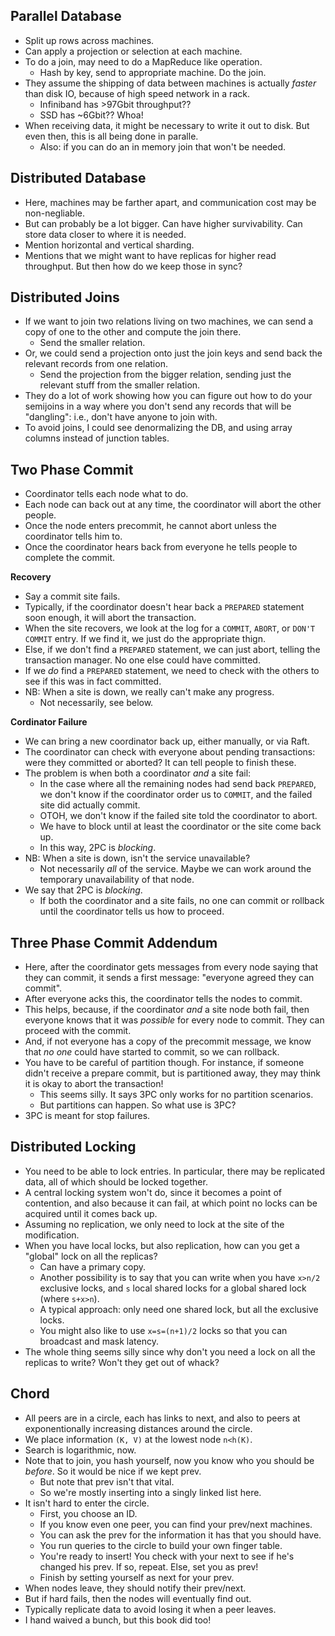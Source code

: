 ## Parallel Database

* Split up rows across machines.
* Can apply a projection or selection at each machine.
* To do a join, may need to do a MapReduce like operation.
    * Hash by key, send to appropriate machine. Do the join.
* They assume the shipping of data between machines is actually
  *faster* than disk IO, because of high speed network in a rack.
    * Infiniband has >97Gbit throughput??
    * SSD has ~6Gbit?? Whoa!
* When receiving data, it might be necessary to write it out to
  disk. But even then, this is all being done in paralle.
    * Also: if you can do an in memory join that won't be needed.

## Distributed Database

* Here, machines may be farther apart, and communication cost may be
  non-negliable.
* But can probably be a lot bigger. Can have higher survivability. Can
  store data closer to where it is needed.
* Mention horizontal and vertical sharding.
* Mentions that we might want to have replicas for higher read
  throughput. But then how do we keep those in sync?

## Distributed Joins

* If we want to join two relations living on two machines, we can
  send a copy of one to the other and compute the join there.
    * Send the smaller relation.
* Or, we could send a projection onto just the join keys and send
  back the relevant records from one relation.
    * Send the projection from the bigger relation, sending just
      the relevant stuff from the smaller relation.
* They do a lot of work showing how you can figure out how to do
  your semijoins in a way where you don't send any records that
  will be "dangling": i.e., don't have anyone to join with.
* To avoid joins, I could see denormalizing the DB, and using array
  columns instead of junction tables.

## Two Phase Commit

* Coordinator tells each node what to do.
* Each node can back out at any time, the coordinator will
  abort the other people.
* Once the node enters precommit, he cannot abort unless the
  coordinator tells him to.
* Once the coordinator hears back from everyone he tells people to
  complete the commit.

**Recovery**

* Say a commit site fails.
* Typically, if the coordinator doesn't hear back a `PREPARED`
  statement soon enough, it will abort the transaction.
* When the site recovers, we look at the log for a `COMMIT`,
  `ABORT`, or `DON'T COMMIT` entry. If we find it, we just do the
  appropriate thign.
* Else, if we don't find a `PREPARED` statement, we can just
  abort, telling the transaction manager. No one else could have
  committed.
* If we *do* find a `PREPARED` statement, we need to check with
  the others to see if this was in fact committed.
* NB: When a site is down, we really can't make any progress.
    * Not necessarily, see below.

**Cordinator Failure**

* We can bring a new coordinator back up, either manually, or via
  Raft.
* The coordinator can check with everyone about pending
  transactions: were they committed or aborted? It can tell people
  to finish these.
* The problem is when both a coordinator *and* a site fail:
    * In the case where all the remaining nodes had send back
      `PREPARED`, we don't know if the coordinator order us to
      `COMMIT`, and the failed site did actually commit.
    * OTOH, we don't know if the failed site told the coordinator to
      abort.
    * We have to block until at least the coordinator or the site come
      back up.
    * In this way, 2PC is *blocking*.
* NB: When a site is down, isn't the service unavailable?
    * Not necessarily *all* of the service. Maybe we can work around
      the temporary unavailability of that node.
* We say that 2PC is *blocking*.
    * If both the coordinator and a site fails, no one can commit or
      rollback until the coordinator tells us how to proceed.

## Three Phase Commit Addendum

* Here, after the coordinator gets messages from every node saying
  that they can commit, it sends a first message: "everyone agreed
  they can commit".
* After everyone acks this, the coordinator tells the nodes to
  commit.
* This helps, because, if the coordinator *and* a site node both
  fail, then everyone knows that it was *possible* for every node
  to commit. They can proceed with the commit.
* And, if not everyone has a copy of the precommit message, we
  know that *no one* could have started to commit, so we can
  rollback.
* You have to be careful of partition though. For instance, if
  someone didn't receive a prepare commit, but is partitioned
  away, they may think it is okay to abort the transaction!
    * This seems silly. It says 3PC only works for no partition
      scenarios.
    * But partitions can happen. So what use is 3PC?
* 3PC is meant for stop failures.

## Distributed Locking

* You need to be able to lock entries. In particular, there may be
  replicated data, all of which should be locked together.
* A central locking system won't do, since it becomes a point of
  contention, and also because it can fail, at which point no locks
  can be acquired until it comes back up.
* Assuming no replication, we only need to lock at the site of the
  modification.
* When you have local locks, but also replication, how can you get a
  "global" lock on all the replicas?
    * Can have a primary copy.
    * Another possibility is to say that you can write when you have
      `x>n/2` exclusive locks, and `s` local shared locks for a global
      shared lock (where `s+x>n`).
    * A typical approach: only need one shared lock, but all the
      exclusive locks.
    * You might also like to use `x=s=(n+1)/2` locks so that you can
      broadcast and mask latency.
* The whole thing seems silly since why don't you need a lock on all
  the replicas to write? Won't they get out of whack?

## Chord

* All peers are in a circle, each has links to next, and also to peers
  at exponentionally increasing distances around the circle.
* We place information `(K, V)` at the lowest node `n<h(K)`.
* Search is logarithmic, now.
* Note that to join, you hash yourself, now you know who you should be
  *before*. So it would be nice if we kept prev.
    * But note that prev isn't that vital.
    * So we're mostly inserting into a singly linked list here.
* It isn't hard to enter the circle.
    * First, you choose an ID.
    * If you know even one peer, you can find your prev/next machines.
    * You can ask the prev for the information it has that you should
      have.
    * You run queries to the circle to build your own finger table.
    * You're ready to insert! You check with your next to see if he's
      changed his prev. If so, repeat. Else, set you as prev!
    * Finish by setting yourself as next for your prev.
* When nodes leave, they should notify their prev/next.
* But if hard fails, then the nodes will eventually find out.
* Typically replicate data to avoid losing it when a peer leaves.
* I hand waived a bunch, but this book did too!

